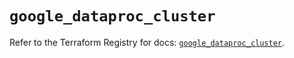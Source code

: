# `google_dataproc_cluster`

Refer to the Terraform Registry for docs: [`google_dataproc_cluster`](https://registry.terraform.io/providers/hashicorp/google/6.36.0/docs/resources/dataproc_cluster).
